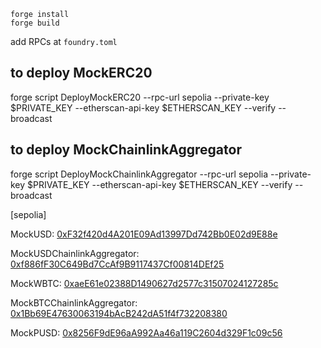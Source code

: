 ```
forge install
forge build
```

add RPCs at `foundry.toml`

## to deploy MockERC20
forge script DeployMockERC20 --rpc-url sepolia --private-key $PRIVATE_KEY --etherscan-api-key $ETHERSCAN_KEY --verify --broadcast

## to deploy MockChainlinkAggregator
forge script DeployMockChainlinkAggregator --rpc-url sepolia --private-key $PRIVATE_KEY --etherscan-api-key $ETHERSCAN_KEY --verify --broadcast

[sepolia]

MockUSD: [0xF32f420d4A201E09Ad13997Dd742Bb0E02d9E88e](https://sepolia.etherscan.io/address/0xf32f420d4a201e09ad13997dd742bb0e02d9e88e)

MockUSDChainlinkAggregator: [0xf886fF30C649Bd7CcAf9B9117437Cf00814DEf25](https://sepolia.etherscan.io/address/0xf886fF30C649Bd7CcAf9B9117437Cf00814DEf25)

MockWBTC: [0xaeE61e02388D1490627d2577c31507024127285c](https://sepolia.etherscan.io/address/0xaeE61e02388D1490627d2577c31507024127285c)

MockBTCChainlinkAggregator: [0x1Bb69E47630063194bAcB242dA51f4f732208380](https://sepolia.etherscan.io/address/0x1Bb69E47630063194bAcB242dA51f4f732208380)

MockPUSD: [0x8256F9dE96aA992Aa46a119C2604d329F1c09c56](https://sepolia.etherscan.io/address/0x8256f9de96aa992aa46a119c2604d329f1c09c56)